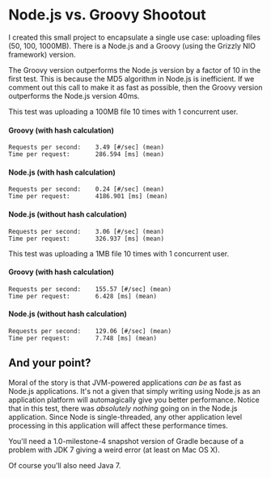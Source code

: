 # Node.js vs. Groovy Shootout

I created this small project to encapsulate a single use case: uploading files (50, 100, 1000MB). There is a Node.js
and a Groovy (using the Grizzly NIO framework) version.

The Groovy version outperforms the Node.js version by a factor of 10 in the first test. This is because the
MD5 algorithm in Node.js is inefficient. If we comment out this call to make it as fast as possible, then the
Groovy version outperforms the Node.js version 40ms.

This test was uploading a 100MB file 10 times with 1 concurrent user.

#### Groovy (with hash calculation)

    Requests per second:    3.49 [#/sec] (mean)
    Time per request:       286.594 [ms] (mean)

#### Node.js (with hash calculation)

    Requests per second:    0.24 [#/sec] (mean)
    Time per request:       4186.901 [ms] (mean)

#### Node.js (without hash calculation)

    Requests per second:    3.06 [#/sec] (mean)
    Time per request:       326.937 [ms] (mean)


This test was uploading a 1MB file 10 times with 1 concurrent user.

#### Groovy (with hash calculation)

    Requests per second:    155.57 [#/sec] (mean)
    Time per request:       6.428 [ms] (mean)

#### Node.js (without hash calculation)

    Requests per second:    129.06 [#/sec] (mean)
    Time per request:       7.748 [ms] (mean)

## And your point?

Moral of the story is that JVM-powered applications *can be* as fast as Node.js applications. It's not a
given that simply writing using Node.js as an application platform will automagically give you better
performance. Notice that in this test, there was *absolutely nothing* going on in the Node.js application. Since
Node is single-threaded, any other application level processing in this application will affect these performance
times.

You'll need a 1.0-milestone-4 snapshot version of Gradle because of a problem with JDK 7 giving a weird
error (at least on Mac OS X).

Of course you'll also need Java 7.

